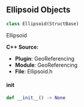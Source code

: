 ## Ellipsoid Objects

```python
class Ellipsoid(StructBase)
```

Ellipsoid

**C++ Source:**

- **Plugin**: GeoReferencing
- **Module**: GeoReferencing
- **File**: Ellipsoid.h

<a id="unreal.Ellipsoid.__init__"></a>

#### __init__

```python
def __init__() -> None
```

<a id="unreal.GeographicCoordinates"></a>